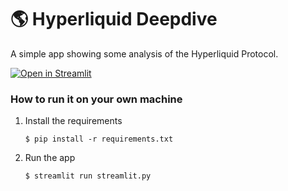 

# :earth_americas: Hyperliquid Deepdive

A simple app showing some analysis of the Hyperliquid Protocol.

[![Open in Streamlit](https://static.streamlit.io/badges/streamlit_badge_black_white.svg)](https://hl-deepdive-2.streamlit.app/airdrop_analysis)

### How to run it on your own machine

1. Install the requirements

   ```
   $ pip install -r requirements.txt
   ```

2. Run the app

   ```
   $ streamlit run streamlit.py
   ```
